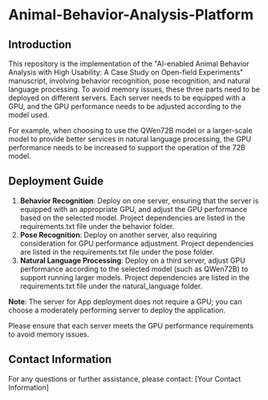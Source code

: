 # Animal-Behavior-Analysis-Platform

## Introduction

This repository is the implementation of the "AI-enabled Animal Behavior Analysis with High Usability: A Case Study on Open-field Experiments" manuscript, involving behavior recognition, pose recognition, and natural language processing. To avoid memory issues, these three parts need to be deployed on different servers. Each server needs to be equipped with a GPU, and the GPU performance needs to be adjusted according to the model used.

For example, when choosing to use the QWen72B model or a larger-scale model to provide better services in natural language processing, the GPU performance needs to be increased to support the operation of the 72B model.

## Deployment Guide

1. **Behavior Recognition**: Deploy on one server, ensuring that the server is equipped with an appropriate GPU, and adjust the GPU performance based on the selected model. Project dependencies are listed in the requirements.txt file under the behavior folder.
2. **Pose Recognition**: Deploy on another server, also requiring consideration for GPU performance adjustment. Project dependencies are listed in the requirements.txt file under the pose folder.
3. **Natural Language Processing**: Deploy on a third server, adjust GPU performance according to the selected model (such as QWen72B) to support running larger models. Project dependencies are listed in the requirements.txt file under the natural_language folder.

**Note**: The server for App deployment does not require a GPU; you can choose a moderately performing server to deploy the application.

Please ensure that each server meets the GPU performance requirements to avoid memory issues.

## Contact Information

For any questions or further assistance, please contact: [Your Contact Information]
